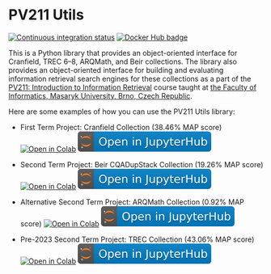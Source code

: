 # PV211 Utils

[![Continuous integration status][ci-badge]][ci]
[![Docker Hub badge][dockerhub-badge]][dockerhub]

 [ci-badge]: https://github.com/MIR-MU/pv211-utils/workflows/Test%20and%20publish/badge.svg
 [ci]: https://github.com/MIR-MU/pv211-utils/actions?query=workflow%3ATest%20and%20publish

 [dockerhub-badge]: https://img.shields.io/docker/pulls/miratmu/pv211-utils
 [dockerhub]: https://hub.docker.com/repository/docker/miratmu/pv211-utils

This is a Python library that provides an object-oriented interface for
Cranfield, TREC 6–8, ARQMath, and Beir collections. The library also provides an
object-oriented interface for building and evaluating information retrieval
search engines for these collections as a part of the [PV211: Introduction to
Information Retrieval][pv211] course taught at [the Faculty of Informatics,
Masaryk University, Brno, Czech Republic][fimu].

 [pv211]: https://is.muni.cz/predmet/fi/PV211?lang=en
 [fimu]: https://www.fi.muni.cz/index.html.en

Here are some examples of how you can use the PV211 Utils library:

- First Term Project: Cranfield Collection (38.46% MAP score)
  [![Open in Colab][colab-badge]][cranfield]
  [![Open in Jupyter Hub][jupyter-badge]][jupyter]

- Second Term Project: Beir CQADupStack Collection (19.26% MAP score)
  [![Open in Colab][colab-badge]][beir]
  [![Open in Jupyter Hub][jupyter-badge]][jupyter]

- Alternative Second Term Project: ARQMath Collection (0.92% MAP score)
  [![Open in Colab][colab-badge]][arqmath]
  [![Open in Jupyter Hub][jupyter-badge]][jupyter]
 
- Pre-2023 Second Term Project: TREC Collection (43.06% MAP score)
  [![Open in Colab][colab-badge]][trec]
  [![Open in Jupyter Hub][jupyter-badge]][jupyter]


 [colab-badge]: https://colab.research.google.com/assets/colab-badge.svg
 [jupyter-badge]: https://github.com/MIR-MU/pv211-utils/raw/main/jupyterhub-badge.svg

 [jupyter]: https://iirhub.cloud.e-infra.cz/
 [cranfield]: https://colab.research.google.com/github/MIR-MU/pv211-utils/blob/main/notebooks/cranfield.ipynb
 [trec]: https://colab.research.google.com/github/MIR-MU/pv211-utils/blob/main/notebooks/trec.ipynb
 [arqmath]: https://colab.research.google.com/github/MIR-MU/pv211-utils/blob/main/notebooks/arqmath.ipynb
 [beir]: https://colab.research.google.com/github/MIR-MU/pv211-utils/blob/main/notebooks/beir_cqadupstack.ipynb
